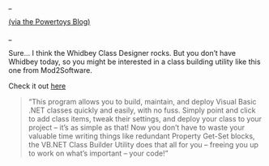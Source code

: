 _
						  
<a href="http://weblogs.asp.net/powertoys/archive/2004/10/12/241333.aspx" target="_blank" class="broken_link">(via the Powertoys Blog)</a>
				  
_ 

Sure&#8230; I think the Whidbey Class Designer rocks. But you don&#8217;t have Whidbey today, so you might be interested in a class building utility like this one from Mod2Software. 

Check it out <a href="http://www.mod2software.com/ProductPages/cbu.htm" target="_blank">here</a>

> &#8220;This program allows you to build, maintain, and deploy Visual Basic .NET classes quickly and easily, with no fuss. Simply point and click to add class items, tweak their settings, and deploy your class to your project – it&rsquo;s as simple as that! Now you don&rsquo;t have to waste your valuable time writing things like redundant Property Get-Set blocks, the VB.NET Class Builder Utility does that all for you – freeing you up to work on what&rsquo;s important – your code!&#8221;